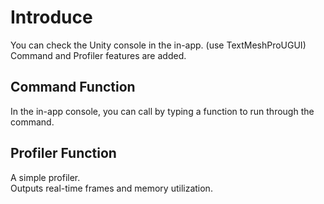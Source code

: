 # Introduce
You can check the Unity console in the in-app. (use TextMeshProUGUI)
Command and Profiler features are added.

## Command Function
In the in-app console, you can call by typing a function to run through the command.

## Profiler Function
A simple profiler.  
Outputs real-time frames and memory utilization.

